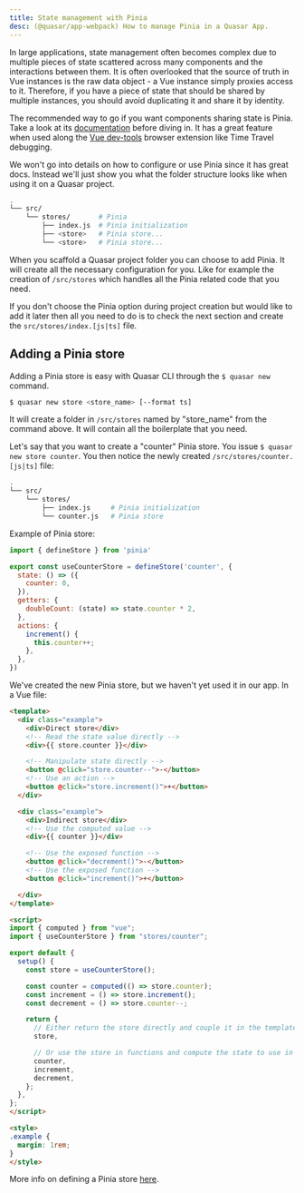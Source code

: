 ```yaml
---
title: State management with Pinia
desc: (@quasar/app-webpack) How to manage Pinia in a Quasar App.
---
```

In large applications, state management often becomes complex due to multiple pieces of state scattered across many components and the interactions between them. It is often overlooked that the source of truth in Vue instances is the raw data object - a Vue instance simply proxies access to it. Therefore, if you have a piece of state that should be shared by multiple instances, you should avoid duplicating it and share it by identity.

The recommended way to go if you want components sharing state is Pinia. Take a look at its [documentation](https://pinia.vuejs.org/) before diving in. It has a great feature when used along the [Vue dev-tools](https://github.com/vuejs/vue-devtools) browser extension like Time Travel debugging.

We won't go into details on how to configure or use Pinia since it has great docs. Instead we'll just show you what the folder structure looks like when using it on a Quasar project.

```bash
.
└── src/
    └── stores/       # Pinia
        ├── index.js  # Pinia initialization
        ├── <store>   # Pinia store...
        └── <store>   # Pinia store...
```

When you scaffold a Quasar project folder you can choose to add Pinia. It will create all the necessary configuration for you. Like for example the creation of `/src/stores` which handles all the Pinia related code that you need.

If you don't choose the Pinia option during project creation but would like to add it later then all you need to do is to check the next section and create the `src/stores/index.[js|ts]` file.


## Adding a Pinia store
Adding a Pinia store is easy with Quasar CLI through the `$ quasar new` command.

```bash
$ quasar new store <store_name> [--format ts]
```

It will create a folder in `/src/stores` named by "store_name" from the command above. It will contain all the boilerplate that you need.

Let's say that you want to create a "counter" Pinia store. You issue `$ quasar new store counter`. You then notice the newly created `/src/stores/counter.[js|ts]` file:

```bash
.
└── src/
    └── stores/
        ├── index.js     # Pinia initialization
        └── counter.js   # Pinia store
```

Example of Pinia store:

```js
import { defineStore } from 'pinia'

export const useCounterStore = defineStore('counter', {
  state: () => ({
    counter: 0,
  }),
  getters: {
    doubleCount: (state) => state.counter * 2,
  },
  actions: {
    increment() {
      this.counter++;
    },
  },
})
```

We've created the new Pinia store, but we haven't yet used it in our app. In a Vue file:

```html
<template>
  <div class="example">
    <div>Direct store</div>
    <!-- Read the state value directly -->
    <div>{{ store.counter }}</div>

    <!-- Manipulate state directly -->
    <button @click="store.counter--">-</button>
    <!-- Use an action -->
    <button @click="store.increment()">+</button>
  </div>

  <div class="example">
    <div>Indirect store</div>
    <!-- Use the computed value -->
    <div>{{ counter }}</div>

    <!-- Use the exposed function -->
    <button @click="decrement()">-</button>
    <!-- Use the exposed function -->
    <button @click="increment()">+</button>

  </div>
</template>

<script>
import { computed } from "vue";
import { useCounterStore } from "stores/counter";

export default {
  setup() {
    const store = useCounterStore();

    const counter = computed(() => store.counter);
    const increment = () => store.increment();
    const decrement = () => store.counter--;

    return {
      // Either return the store directly and couple it in the template
      store,

      // Or use the store in functions and compute the state to use in the template
      counter,
      increment,
      decrement,
    };
  },
};
</script>

<style>
.example {
  margin: 1rem;
}
</style>
```

More info on defining a Pinia store [here](https://pinia.vuejs.org/core-concepts/).
